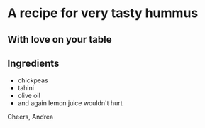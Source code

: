 # A recipe for very tasty hummus

## With love on your table

## Ingredients

- chickpeas
- tahini
- olive oil
- and again lemon juice wouldn't hurt

Cheers,
Andrea
